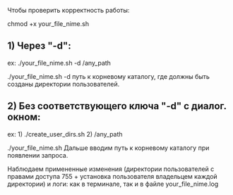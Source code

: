 Чтобы проверить корректность работы:

chmod +x your_file_nime.sh

## 1) Через "-d":
ex: ./your_file_nime.sh -d /any_path

./your_file_nime.sh -d путь к корневому каталогу, где должны быть созданы директории пользователей.

## 2) Без соответствующего ключа "-d" с диалог. окном:
ex: 1) ./create_user_dirs.sh
    2) /any_path

./your_file_nime.sh
Дальше вводим путь к корневому каталогу при появлении запроса.

Наблюдаем примененные изменения (директории пользователей с правами доступа 755 + установка пользователя владельцем каждой директории) и логи: как в терминале, так и в файле your_file_nime.log
